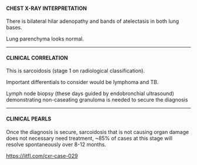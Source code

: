#### CHEST X-RAY INTERPRETATION

There is bilateral hilar adenopathy and bands of atelectasis in both lung bases.

Lung parenchyma looks normal.

---------------
#### CLINICAL CORRELATION
This is sarcoidosis (stage 1 on radiological classification). 

Important differentials to consider would be lymphoma and TB. 

Lymph node biopsy (these days guided by endobronchial ultrasound) demonstrating non-caseating granuloma is needed to secure the diagnosis

---------------
#### CLINICAL PEARLS
Once the diagnosis is secure, sarcoidosis that is not causing organ damage does not necessary need treatment, ~85% of cases at this stage will resolve spontaneously over 8-12 months.


<https://litfl.com/cxr-case-029>